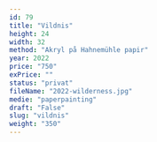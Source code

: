 ```yaml
---
id: 79
title: "Vildnis"
height: 24
width: 32
method: "Akryl på Hahnemühle papir"
year: 2022
price: "750"
exPrice: ""
status: "privat"
fileName: "2022-wilderness.jpg"
medie: "paperpainting"
draft: "False"
slug: "vildnis"
weight: "350"
---
```

